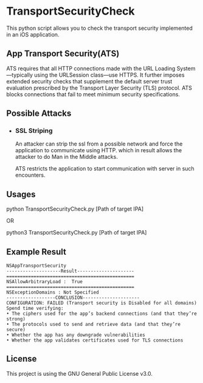 # TransportSecurityCheck
This python script allows you to check the transport security implemented in an iOS application.

## App Transport Security(ATS)

ATS requires that all HTTP connections made with the URL Loading System—typically using the URLSession class—use HTTPS. It further imposes extended security checks that supplement the default server trust evaluation prescribed by the Transport Layer Security (TLS) protocol. ATS blocks connections that fail to meet minimum security specifications.

## Possible Attacks

- ### SSL Striping
  An attacker can strip the ssl from a possible network and force the application to communicate using HTTP. which in result allows the attacker to do Man in the Middle attacks.
  
  ATS restricts the application to start communication with server in such encounters.

## Usages

python TransportSecurityCheck.py [Path of target IPA]

OR

python3 TransportSecurityCheck.py [Path of target IPA]

## Example Result

    NSAppTransportSecurity
    --------------------Result---------------------
    ===============================================
    NSAllowArbitraryLoad :  True
    ===============================================
    NSExceptionDomains : Not Specified
    ------------------CONCLUSION---------------------
    CONFIGURATION: FAILED (Transport security is Disabled for all domains)
    Spend time verifying:
    • The ciphers used for the app’s backend connections (and that they’re strong)
    • The protocols used to send and retrieve data (and that they’re secure)
    • Whether the app has any downgrade vulnerabilities
    • Whether the app validates certificates used for TLS connections

## License

This project is using the GNU General Public License v3.0.
